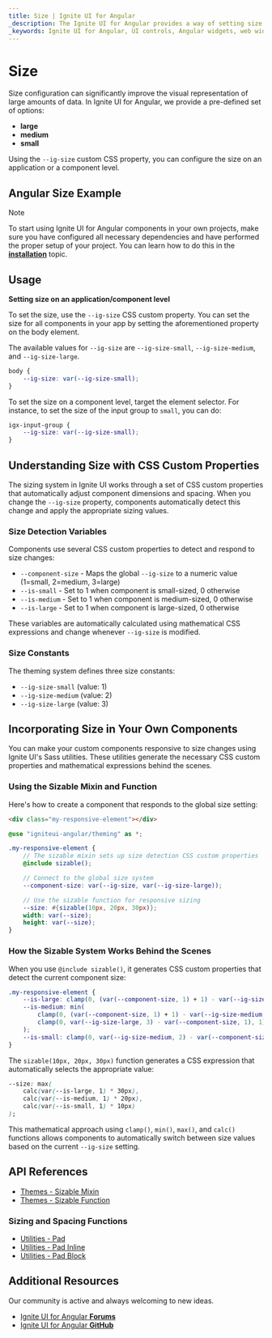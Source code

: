 ```yaml
---
title: Size | Ignite UI for Angular 
_description: The Ignite UI for Angular provides a way of setting size property on application or component level. 
_keywords: Ignite UI for Angular, UI controls, Angular widgets, web widgets, UI widgets, Angular, Native Angular Components Suite, Native Angular Components, Native Angular Controls, Native Angular Components Library, size
---
```


# Size

Size configuration can significantly improve the visual representation of large amounts of data. In Ignite UI for Angular, we provide a pre-defined set of options: 
- **large**
- **medium**
- **small**

Using the `--ig-size` custom CSS property, you can configure the size on an application or a component level.

## Angular Size Example
<code-view style="height: 250px; width: 600px;" 
           data-demos-base-url="{environment:demosBaseUrl}" 
           iframe-src="{environment:demosBaseUrl}/theming/density/" alt="Angular Size Example">
</code-view>

<div class="divider--half"></div>

> [!NOTE]
> To start using Ignite UI for Angular components in your own projects, make sure you have configured all necessary dependencies and have performed the proper setup of your project. You can learn how to do this in the [**installation**](https://www.infragistics.com/products/ignite-ui-angular/getting-started#installation) topic.

## Usage

**Setting size on an application/component level**

To set the size, use the `--ig-size` CSS custom property. You can set the size for all components in your app by setting the aforementioned property on the body element.

The available values for `--ig-size` are `--ig-size-small`, `--ig-size-medium`, and `--ig-size-large`.

```css
body {
    --ig-size: var(--ig-size-small);
}
```

To set the size on a component level, target the element selector. For instance, to set the size of the input group to `small`, you can do:

```css
igx-input-group {
    --ig-size: var(--ig-size-small);
}
```

## Understanding Size with CSS Custom Properties

The sizing system in Ignite UI works through a set of CSS custom properties that automatically adjust component dimensions and spacing. When you change the `--ig-size` property, components automatically detect this change and apply the appropriate sizing values.

### Size Detection Variables

Components use several CSS custom properties to detect and respond to size changes:

- `--component-size` - Maps the global `--ig-size` to a numeric value (1=small, 2=medium, 3=large)
- `--is-small` - Set to 1 when component is small-sized, 0 otherwise
- `--is-medium` - Set to 1 when component is medium-sized, 0 otherwise  
- `--is-large` - Set to 1 when component is large-sized, 0 otherwise

These variables are automatically calculated using mathematical CSS expressions and change whenever `--ig-size` is modified.

### Size Constants

The theming system defines three size constants:

- `--ig-size-small` (value: 1)
- `--ig-size-medium` (value: 2)  
- `--ig-size-large` (value: 3)

## Incorporating Size in Your Own Components

You can make your custom components responsive to size changes using Ignite UI's Sass utilities. These utilities generate the necessary CSS custom properties and mathematical expressions behind the scenes.

### Using the Sizable Mixin and Function

Here's how to create a component that responds to the global size setting:

```html
<div class="my-responsive-element"></div>
```

```scss
@use "igniteui-angular/theming" as *;

.my-responsive-element {
    // The sizable mixin sets up size detection CSS custom properties
    @include sizable();

    // Connect to the global size system
    --component-size: var(--ig-size, var(--ig-size-large));

    // Use the sizable function for responsive sizing
    --size: #{sizable(10px, 20px, 30px)};
    width: var(--size);
    height: var(--size);
}
```

### How the Sizable System Works Behind the Scenes

When you use `@include sizable()`, it generates CSS custom properties that detect the current component size:

```css
.my-responsive-element {
    --is-large: clamp(0, (var(--component-size, 1) + 1) - var(--ig-size-large, 3), 1);
    --is-medium: min(
        clamp(0, (var(--component-size, 1) + 1) - var(--ig-size-medium, 2), 1),
        clamp(0, var(--ig-size-large, 3) - var(--component-size, 1), 1)
    );
    --is-small: clamp(0, var(--ig-size-medium, 2) - var(--component-size, 1), 1);
}
```

The `sizable(10px, 20px, 30px)` function generates a CSS expression that automatically selects the appropriate value:

```css
--size: max(
    calc(var(--is-large, 1) * 30px),
    calc(var(--is-medium, 1) * 20px), 
    calc(var(--is-small, 1) * 10px)
);
```

This mathematical approach using `clamp()`, `min()`, `max()`, and `calc()` functions allows components to automatically switch between size values based on the current `--ig-size` setting.

## API References
<div class="divider"></div>

* [Themes - Sizable Mixin]({environment:sassApiUrl}/themes#mixin-sizable)
* [Themes - Sizable Function]({environment:sassApiUrl}/themes#function-sizable)

### Sizing and Spacing Functions
* [Utilities - Pad]({environment:sassApiUrl}/utilities#function-pad)
* [Utilities - Pad Inline]({environment:sassApiUrl}/utilities#function-pad-inline)
* [Utilities - Pad Block]({environment:sassApiUrl}/utilities#function-pad-block)

## Additional Resources
<div class="divider--half"></div>

Our community is active and always welcoming to new ideas.

* [Ignite UI for Angular **Forums**](https://www.infragistics.com/community/forums/f/ignite-ui-for-angular)
* [Ignite UI for Angular **GitHub**](https://github.com/IgniteUI/igniteui-angular)
